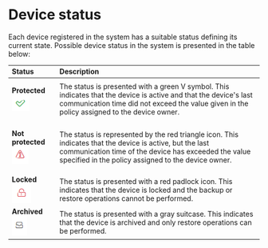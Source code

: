 # Device status

Each device registered in the system has a suitable status defining its current state. Possible device status in the system is presented in the table below:

<table>
  <thead>
    <tr>
      <th style="text-align:left">Status</th>
      <th style="text-align:left">Description</th>
    </tr>
  </thead>
  <tbody>
    <tr>
      <td style="text-align:left">
        <p></p>
        <p><b>Protected</b> 
          <img src="../../../.gitbook/assets/protected.png" alt/>
        </p>
      </td>
      <td style="text-align:left">The status is presented with a green V symbol. This indicates that the
        device is active and that the device&apos;s last communication time did
        not exceed the value given in the policy assigned to the device owner.</td>
    </tr>
    <tr>
      <td style="text-align:left">
        <p></p>
        <p><b>Not protected</b> 
          <img src="../../../.gitbook/assets/unprotected.png"
          alt/>
        </p>
      </td>
      <td style="text-align:left">The status is represented by the red triangle icon. This indicates that
        the device is active, but the last communication time of the device has
        exceeded the value specified in the policy assigned to the device owner.</td>
    </tr>
    <tr>
      <td style="text-align:left"><b>Locked</b> 
        <img src="../../../.gitbook/assets/locked.png" alt/>
      </td>
      <td style="text-align:left">The status is presented with a red padlock icon. This indicates that the
        device is locked and the backup or restore operations cannot be performed.</td>
    </tr>
    <tr>
      <td style="text-align:left"><b>Archived  </b>
        <img src="../../../.gitbook/assets/archive (1).png" alt/>
      </td>
      <td style="text-align:left">The status is presented with a gray suitcase. This indicates that the
        device is archived and only restore operations can be performed.</td>
    </tr>
  </tbody>
</table>

